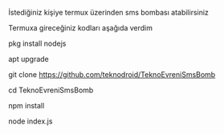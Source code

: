İstediğiniz kişiye termux üzerinden sms bombası atabilirsiniz

Termuxa gireceğiniz kodları aşağıda verdim

pkg install nodejs

apt upgrade

git clone https://github.com/teknodroid/TeknoEvreniSmsBomb

cd TeknoEvreniSmsBomb

npm install

node index.js
